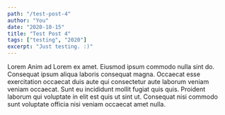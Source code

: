 ```yaml
---
path: "/test-post-4"
author: "You"
date: "2020-10-15"
title: "Test Post 4"
tags: ["testing", "2020"]
excerpt: "Just testing. :)"
---
```


Lorem Anim ad Lorem ex amet. Eiusmod ipsum commodo nulla sint do. Consequat ipsum aliqua laboris consequat magna. Occaecat esse exercitation occaecat duis aute qui consectetur aute laborum veniam veniam occaecat. Sunt eu incididunt mollit fugiat quis quis. Proident laborum qui voluptate in elit est quis ut sint ut. Consequat nisi commodo sunt voluptate officia nisi veniam occaecat amet nulla.
